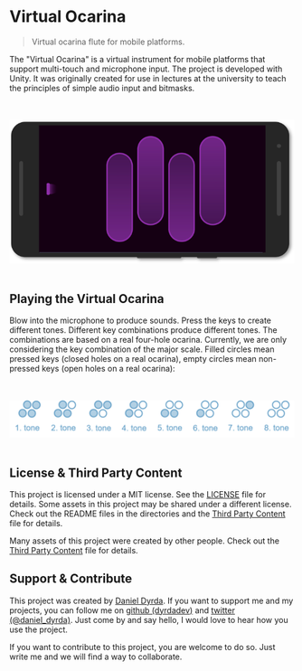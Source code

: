 # Virtual Ocarina

> Virtual ocarina flute for mobile platforms.

The "Virtual Ocarina" is a virtual instrument for mobile platforms that support multi-touch and microphone input. The project is developed with Unity. It was originally created for use in lectures at the university to teach the principles of simple audio input and bitmasks.

<p align=center>
    <br>
    <br>
    <a href="https://github.com/dyrdadev/virtual-ocarina">
        <img src="./Media/virtual-ocarina-with-device.png" alt="A device mockup of the virtual ocarina."/>
    </a>
    <br>
    <br>
</p>

## Playing the Virtual Ocarina

Blow into the microphone to produce sounds. Press the keys to create different tones. Different key combinations produce different tones. The combinations are based on a real four-hole ocarina. Currently, we are only considering the key combination of the major scale. Filled circles mean pressed keys (closed holes on a real ocarina), empty circles mean non-pressed keys (open holes on a real ocarina):

<p align=center>
    <br>
    <br>
    <a href="https://github.com/dyrdadev/virtual-ocarina">
        <img src="./Media/tones.png" alt="The key combinations and tones of the virtual ocarina."/>
    </a>
    <br>
    <br>
</p>


## License & Third Party Content

This project is licensed under a MIT license. See the [LICENSE](/LICENSE) file for details. Some assets in this project may be shared under a different license. Check out the README files in the directories and the [Third Party Content](/ThirdPartyContent.md) file for details.

Many assets of this project were created by other people. Check out the [Third Party Content](/ThirdPartyContent.md) file for details.

## Support & Contribute

This project was created by [Daniel Dyrda](https://dyrda.io). If you want to support me and my projects, you can follow me on [github (dyrdadev)](https://github.com/dyrdadev) and [twitter (@daniel_dyrda)](https://twitter.com/daniel_dyrda). Just come by and say hello, I would love to hear how you use the project.

If you want to contribute to this project, you are welcome to do so. Just write me and we will find a way to collaborate.
